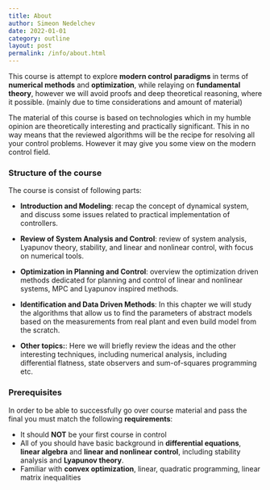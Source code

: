 ```yaml
---
title: About
author: Simeon Nedelchev
date: 2022-01-01
category: outline
layout: post
permalink: /info/about.html
---
```


This course is attempt to explore **modern control paradigms** in terms of **numerical methods** and **optimization**, while relaying on **fundamental theory**, however we will avoid proofs and deep theoretical reasoning, where it possible. (mainly due to time considerations and amount of material)       


The material of this course is based on technologies which in my humble opinion are theoretically interesting and practically significant. This in no way means that the reviewed algorithms will be the recipe for resolving all your control problems. However it may give you some view on the modern control field.

### Structure of the course

The course is consist of following parts:


* **Introduction and Modeling**: recap the concept of dynamical system, and discuss some issues related to practical implementation of controllers.

* **Review of System Analysis and Control**: review of system analysis, Lyapunov theory, stability, and linear and nonlinear control, with focus on numerical tools.

* **Optimization in Planning and Control**: overview the optimization driven methods dedicated for planning and control of linear and nonlinear systems, MPC and Lyapunov inspired methods.


* **Identification and Data Driven Methods**: In this chapter we will study the algorithms that allow us to find the parameters of abstract models based on the measurements from real plant and even build model from the scratch.  

* **Other topics:**: Here we will briefly review the ideas and the other interesting techniques, including numerical analysis, including differential flatness, state observers and sum-of-squares programming etc.

<!-- 
* **Term project presentation** (final exam): In the end you will apply one of the studied concepts and prepare the short (10-20 min) presentation.

### **Course organization**
* We will have mixed lecture/practice format
* Almost each lecture is based on **research paper** which I will share with you.
* I highly encourage you to do **hand written** notes and not miss classes
* In the end each of you will have **presentation** (term project or paper/concept review) -->

### Prerequisites

In order to be able to successfully go over course material and pass the final you must match the following **requirements**:
* It should **NOT** be your first course in control
* All of you should have basic background in **differential equations**, **linear algebra** and **linear and nonlinear control**, including stability analysis and **Lyapunov theory**. 
* Familiar with **convex optimization**, linear, quadratic programming, linear matrix inequalities

